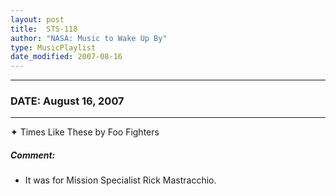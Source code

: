 ```yaml
---
layout: post
title:  STS-118
author: "NASA: Music to Wake Up By"
type: MusicPlaylist
date_modified: 2007-08-16
---
```


----
### DATE: August 16, 2007
----
✦ Times Like These by Foo Fighters

##### Comment:
* It was for Mission Specialist Rick Mastracchio.

